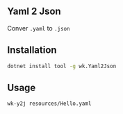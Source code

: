 ## Yaml 2 Json

Conver `.yaml` to `.json`

## Installation

```bash
dotnet install tool -g wk.Yaml2Json
```

## Usage

```bash
wk-y2j resources/Hello.yaml
```
